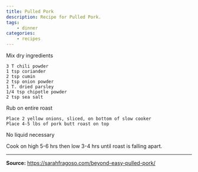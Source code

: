 ```yaml
---
title: Pulled Pork
description: Recipe for Pulled Pork.
tags:
    - dinner
categories:
    - recipes
---
```


Mix dry ingredients

```
3 T chili powder
1 tsp coriander
2 tsp cumin
2 tsp onion powder
1 T. dried parsley
1/4 tsp chipotle powder
2 tsp sea salt
```

Rub on entire roast

```
Place 2 yellow onions, sliced, on bottom of slow cooker
Place 4-5 lbs of pork butt roast on top
```

No liquid necessary

Cook on high 5-6 hrs then low 3-4 hrs until roast is falling apart.

---

**Source:** <https://sarahfragoso.com/beyond-easy-pulled-pork/>